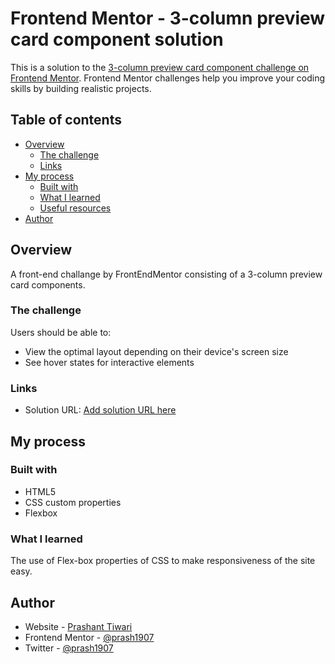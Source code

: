 # Frontend Mentor - 3-column preview card component solution

This is a solution to the [3-column preview card component challenge on Frontend Mentor](https://www.frontendmentor.io/challenges/3column-preview-card-component-pH92eAR2-). Frontend Mentor challenges help you improve your coding skills by building realistic projects.

## Table of contents

- [Overview](#overview)
  - [The challenge](#the-challenge)
  - [Links](#links)
- [My process](#my-process)
  - [Built with](#built-with)
  - [What I learned](#what-i-learned)
  - [Useful resources](#useful-resources)
- [Author](#author)

## Overview

A front-end challange by FrontEndMentor consisting of a 3-column preview card components.

### The challenge

Users should be able to:

- View the optimal layout depending on their device's screen size
- See hover states for interactive elements

### Links

- Solution URL: [Add solution URL here](https://your-solution-url.com)

## My process

### Built with

- HTML5
- CSS custom properties
- Flexbox

### What I learned

The use of Flex-box properties of CSS to make responsiveness of the site easy.

## Author

- Website - [Prashant Tiwari](https://www.your-site.com)
- Frontend Mentor - [@prash1907](https://www.frontendmentor.io/profile/prash1907)
- Twitter - [@prash1907](https://www.twitter.com/prash1907)
